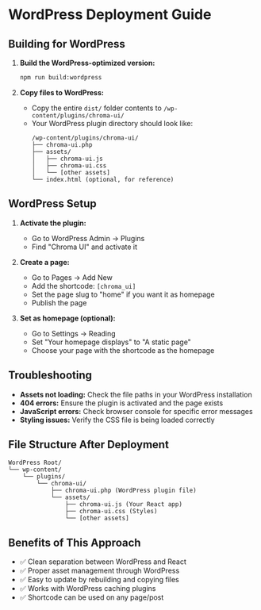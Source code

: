 
# WordPress Deployment Guide

## Building for WordPress

1. **Build the WordPress-optimized version:**
   ```bash
   npm run build:wordpress
   ```

2. **Copy files to WordPress:**
   - Copy the entire `dist/` folder contents to `/wp-content/plugins/chroma-ui/`
   - Your WordPress plugin directory should look like:
     ```
     /wp-content/plugins/chroma-ui/
     ├── chroma-ui.php
     ├── assets/
     │   ├── chroma-ui.js
     │   ├── chroma-ui.css
     │   └── [other assets]
     └── index.html (optional, for reference)
     ```

## WordPress Setup

1. **Activate the plugin:**
   - Go to WordPress Admin → Plugins
   - Find "Chroma UI" and activate it

2. **Create a page:**
   - Go to Pages → Add New
   - Add the shortcode: `[chroma_ui]`
   - Set the page slug to "home" if you want it as homepage
   - Publish the page

3. **Set as homepage (optional):**
   - Go to Settings → Reading
   - Set "Your homepage displays" to "A static page"
   - Choose your page with the shortcode as the homepage

## Troubleshooting

- **Assets not loading:** Check the file paths in your WordPress installation
- **404 errors:** Ensure the plugin is activated and the page exists
- **JavaScript errors:** Check browser console for specific error messages
- **Styling issues:** Verify the CSS file is being loaded correctly

## File Structure After Deployment

```
WordPress Root/
└── wp-content/
    └── plugins/
        └── chroma-ui/
            ├── chroma-ui.php (WordPress plugin file)
            └── assets/
                ├── chroma-ui.js (Your React app)
                ├── chroma-ui.css (Styles)
                └── [other assets]
```

## Benefits of This Approach

- ✅ Clean separation between WordPress and React
- ✅ Proper asset management through WordPress
- ✅ Easy to update by rebuilding and copying files
- ✅ Works with WordPress caching plugins
- ✅ Shortcode can be used on any page/post
